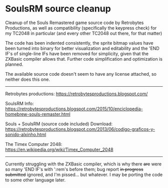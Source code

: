 # SoulsRM source cleanup
Cleanup of the Souls Remastered game source code by Retrobytes Productions, as well as compatibility (specifically the keypress check) for my TC2048 in particular (and every other TC2048 out there, for that matter)

The code has been indented consistently, the sprite bitmap values have been turned into binary for better visualization and editability and the 'END IF's of single-line IFs have been removed for simplicity, given that the ZXBasic compiler allows that. Further code simplification and optimization is planned.

The available source code doesn't seem to have any license attached, so neither does this one.

------------------------------------------------------------------------------------------------------------------------------------

Retrobytes productions: https://retrobytesproductions.blogspot.com/

SoulsRM Info: https://retrobytesproductions.blogspot.com/2015/10/enciclopedia-homebrew-souls-remaster.html

Souls + SoulsRM (source code included) Download: https://retrobytesproductions.blogspot.com/2013/06/codigo-graficos-y-sonido-alxinho.html

The Timex Computer 2048: https://en.wikipedia.org/wiki/Timex_Computer_2048

--------------------------------------------------------------------------------------------------------------------------------------

Currently struggling with the ZXBasic compiler, which is why there ~~are~~ were so many 'END IF's with ':rem's before them; bug report ~~in progress~~ ~~submitted~~ ignored, and I'm pissed... but whatever. I may be porting the code to some other language later.
